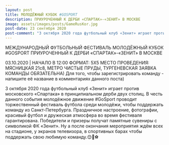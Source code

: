 ```yaml
---
layout: post
title: МОЛОДЁЖНЫЙ КУБОК #GOSPORT
description: ПРИУРОЧЕННЫЙ К ДЕРБИ «СПАРТАК»-«ЗЕНИТ» В МОСКВЕ
image: assets/images/posts/GameRusKor.jpg
post-date: 23 сентября 2020
post-comment: "3 октября 2020 года футбольный клуб «Зенит» играет против московского «Спартака» в принципиальном дерби двух столиц. В честь данного события молодёжное движение #GoSport проводит торжественный фестиваль футбола среди молодёжи, чтобы поддержать команду из Санкт-Петербурга."
---
```


МЕЖДУНАРОДНЫЙ ФУТБОЛЬНЫЙ ФЕСТИВАЛЬ
МОЛОДЁЖНЫЙ КУБОК #GOSPORT
ПРИУРОЧЕННЫЙ К ДЕРБИ «СПАРТАК»-«ЗЕНИТ» В МОСКВЕ

03.10.2020 | НАЧАЛО В 12:00
ФОРМАТ: 5X5
МЕСТО ПРОВЕДЕНИЯ: МЯСНИЦКАЯ 21с8, МЕТРО ЧИСТЫЕ ПРУДЫ, ТУРГЕНЕВСКАЯ
ЗАЯВКА КОМАНДЫ ОБЯЗАТЕЛЬНА)
Для того, чтобы зарегистрировать команду - напишите её название в комментариях данного поста)

3 октября 2020 года футбольный клуб «Зенит» играет против московского «Спартака» в принципиальном дерби двух столиц.
В честь данного события молодёжное движение #GoSport проводит торжественный фестиваль футбола среди молодёжи, чтобы поддержать команду из Санкт-Петербурга.
Праздничное настроение, фотографии, красивый футбол и дружеская атмосфера во время фестиваля гарантирована. Победители и призеры получат памятные сувениры с символикой ФК «Зенит».
Ну а после окончания мероприятия ждём всех на стадионе, у экранов телевизора, в спортивных барах чтобы поддержать свою любимую команду.😊🥳⚽
